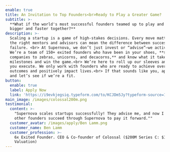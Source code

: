 ```yaml
---
enable: true
title: An Invitation to Top Founders<br>Ready to Play a Greater Game?
subtitle: >-
  **What if the world's most successful founders teamed up to play and win
  bigger and faster together?**
description: >-
  Scaling a startup is a game of high-stakes decisions. Every move matters, and
  the right mentors and advisors can mean the difference between success and
  failure. <br> At Supernova, we don’t just invest or “advise”—we activate.
  We’re a team of 150+ exited founders who have been in your shoes, **scaled
  companies to zebras, unicorns, and decacorns,** and know what it takes to hit
  milestones and win the game.<br> We’re here to roll up our sleeves and help
  you execute. We only work with founders who are ready to achieve oversized
  outcomes and positively impact lives.<br> If that sounds like you, apply now,
  and let’s see if we’re a fit. 
button:
  enable: true
  label: Apply Now
  link: 'https://i9evkjegsiq.typeform.com/to/KCJDm5Jy?typeform-source=1supernova.com'
main_image: /images/colossal200m.png
testimonial:
  content: >-
    "Supernova scales startups successfully! They advise me, and now I help
    other founders succeed through Supernova to pay it forward.""
  customer_avatar: /images/apply/Ben Lamm.png
  customer_name: Ben Lamm
  customer_profession: >-
    6x Exited Founder. CEO & Co-founder of Colossal ($200M Series C: $10B
    Valuation)
---
```


